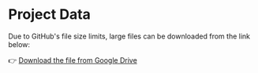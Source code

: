 
# Project Data


Due to GitHub's file size limits, large files can be downloaded from the link below:

👉 [Download the file from Google Drive](https://drive.google.com/file/d/14fXjrEsI435sbSwlJCgc9XXvE4tuNXpW/view?usp=sharing)

